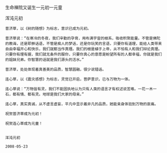 生命禅院又诞生一元初一元童

浑沌元初


    普济草，以《树的随想》为标志，意识已成为元初。

    普济草说：“在寒冷的冬夜，我们辛勤的孕育，用布满宇宙的根系，吸收积聚能量。不管是佛陀的教诲，还是耶稣话语，不管是痴人的梦话，还是你玩笑的言语，只要你有道理，能给人类带来自由幸福开心和快乐，我们就都当作真理。我们的根是植于上帝，从不怕有人和我们辩论真理。只要你有理有据，我们就无条件的服你，只要你真心的意愿是盼望所有的人都幸福，你就是我们的姐妹兄弟。你智慧的话就是我们源头的活水。”

    普济草，处处体现着真善美的品质，智慧圆融，很少说错话。

    连心草，以《震灾感想》为标志，灵觉已开启，菩萨意识，已与万物为一体。

    连心草说：“万物皆有灵，我们不能固执地认为只有人类的语言才有权述说苦难。一花一木一石，都有情、都有灵。地球是我们大家的母亲。”

    连心草，真实真诚，从不虚言虚妄，平凡中显示着非凡的品质，她能亲身体验到万物的哀痛。

    祝贺普济草成为元初！

    祝贺连心草成为元童！


    浑沌元初

    2008-05-23



